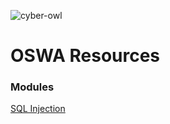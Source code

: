 ![cyber-owl](https://github.com/user-attachments/assets/1f2e207e-dc24-4f9d-94ff-719b9e5b8574)

# OSWA Resources

### Modules
[SQL Injection](/modules/sql_injection.md)
